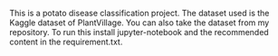 This is a potato disease classification project.
The dataset used is the Kaggle dataset of PlantVillage.
You can also take the dataset from my repository.
To run this install jupyter-notebook and the recommended content in the requirement.txt.
